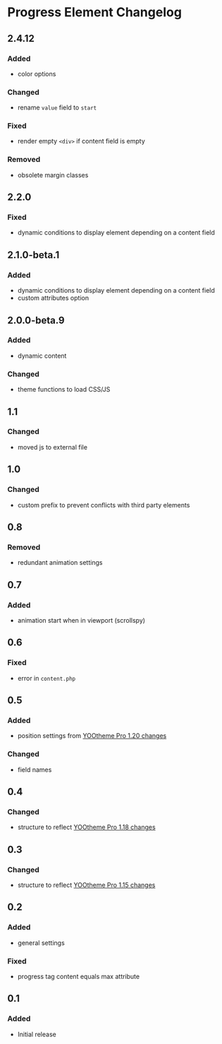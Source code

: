 # Progress Element Changelog

## 2.4.12

### Added

- color options

### Changed

- rename `value` field to `start`

### Fixed

- render empty `<div>` if content field is empty

### Removed

- obsolete margin classes

## 2.2.0

### Fixed

- dynamic conditions to display element depending on a content field

## 2.1.0-beta.1

### Added

- dynamic conditions to display element depending on a content field
- custom attributes option

## 2.0.0-beta.9

### Added

- dynamic content

### Changed

- theme functions to load CSS/JS

## 1.1

### Changed

- moved js to external file

## 1.0

### Changed

- custom prefix to prevent conflicts with third party elements

## 0.8

### Removed

- redundant animation settings

## 0.7

### Added

- animation start when in viewport (scrollspy)

## 0.6

### Fixed

- error in `content.php`

## 0.5

### Added

- position settings from [YOOtheme Pro 1.20 changes](https://yootheme.com/blog/2019/05/17/yootheme-pro-1.20-released)

### Changed

- field names

## 0.4

### Changed

- structure to reflect [YOOtheme Pro 1.18 changes](https://yootheme.com/blog/2019/01/31/yootheme-pro-1.18-released)

## 0.3

### Changed

- structure to reflect [YOOtheme Pro 1.15 changes](https://yootheme.com/blog/2018/09/25/yootheme-pro-115-released)

## 0.2

### Added

- general settings

### Fixed

- progress tag content equals max attribute

## 0.1

### Added

- Initial release
